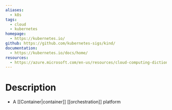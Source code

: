 ```yaml
---
aliases:
  - k8s
tags:
  - cloud
  - kubernetes
homepage:
  - https://kubernetes.io/
github: https://github.com/kubernetes-sigs/kind/
documentation:
  - https://kubernetes.io/docs/home/
resources:
  - https://azure.microsoft.com/en-us/resources/cloud-computing-dictionary/what-is-kubernetes/
---
```

# Description
- A [[Container|container]] [[orchestration]] platform